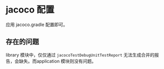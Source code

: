 # jacoco 配置
应用 jacoco.gradle  配置即可。

## 存在的问题
library 模块中，仅仅通过 `jacocoTestDebugUnitTestReport` 无法生成合并的报告，会缺失。而application 模块则没有问题。